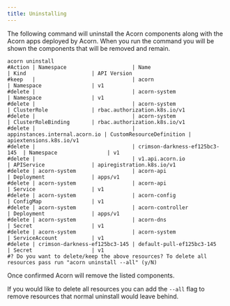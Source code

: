 ```yaml
---
title: Uninstalling
---
```


The following command will uninstall the Acorn components along with the Acorn apps deployed by Acorn. When you run the command you will be shown the components that will be removed and remain.

```shell
acorn uninstall
#Action | Namespace                     | Name                           | Kind                     | API Version                 
#keep   |                               | acorn                          | Namespace                | v1                          
#delete |                               | acorn-system                   | Namespace                | v1                          
#delete |                               | acorn-system                   | ClusterRole              | rbac.authorization.k8s.io/v1
#delete |                               | acorn-system                   | ClusterRoleBinding       | rbac.authorization.k8s.io/v1
#delete |                               | appinstances.internal.acorn.io | CustomResourceDefinition | apiextensions.k8s.io/v1     
#delete |                               | crimson-darkness-ef125bc3-145  | Namespace                | v1                          
#delete |                               | v1.api.acorn.io                | APIService               | apiregistration.k8s.io/v1   
#delete | acorn-system                  | acorn-api                      | Deployment               | apps/v1                     
#delete | acorn-system                  | acorn-api                      | Service                  | v1                          
#delete | acorn-system                  | acorn-config                   | ConfigMap                | v1                          
#delete | acorn-system                  | acorn-controller               | Deployment               | apps/v1                     
#delete | acorn-system                  | acorn-dns                      | Secret                   | v1                          
#delete | acorn-system                  | acorn-system                   | ServiceAccount           | v1                          
#delete | crimson-darkness-ef125bc3-145 | default-pull-ef125bc3-145      | Secret                   | v1                          
#? Do you want to delete/keep the above resources? To delete all resources pass run "acorn uninstall --all" (y/N) 
```

Once confirmed Acorn will remove the listed components.

If you would like to delete all resources you can add the `--all` flag to remove resources that normal uninstall would leave behind.
